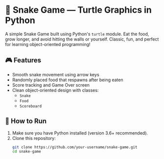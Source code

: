 # 🐍 Snake Game — Turtle Graphics in Python

A simple Snake Game built using Python's `turtle` module. Eat the food, grow longer, and avoid hitting the walls or yourself. Classic, fun, and perfect for learning object-oriented programming!

## 🎮 Features

- Smooth snake movement using arrow keys
- Randomly placed food that respawns after being eaten
- Score tracking and Game Over screen
- Clean object-oriented design with classes:
  - `Snake`
  - `Food`
  - `Scoreboard`

## 🚀 How to Run

1. Make sure you have Python installed (version 3.6+ recommended).
2. Clone this repository:
   ```bash
   git clone https://github.com/your-username/snake-game.git
   cd snake-game
